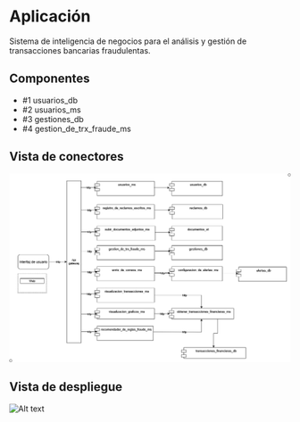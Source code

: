 # Aplicación
Sistema de inteligencia de negocios para el análisis y gestión de transacciones bancarias fraudulentas.


## Componentes
* #1 usuarios_db
* #2 usuarios_ms
* #3 gestiones_db
* #4 gestion_de_trx_fraude_ms

## Vista de conectores
![Alt text](https://github.com/jonatan-parra/sistema_gestion_trxs_bancarias/blob/main/Vistas/Vista%20de%20conectores.png)

## Vista de despliegue
![Alt text](hhttps://github.com/jonatan-parra/sistema_gestion_trxs_bancarias/blob/main/Vistas/Vista%20de%20despliegue.png)